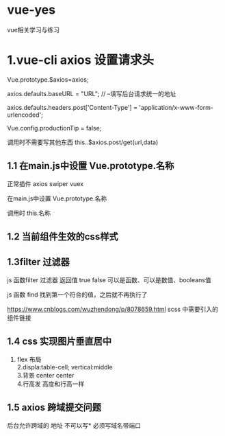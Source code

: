 # vue-yes
vue相关学习与练习

# 1.vue-cli  axios 设置请求头

Vue.prototype.$axios=axios;

axios.defaults.baseURL = "URL"; // –填写后台请求统一的地址

axios.defaults.headers.post['Content-Type'] = 'application/x-www-form-urlencoded';

Vue.config.productionTip = false;


  调用时不需要写其他东西 this..$axios.post/get(url,data)

## 1.1 在main.js中设置 Vue.prototype.名称
正常插件  axios swiper vuex 

在main.js中设置 Vue.prototype.名称

调用时  this.名称

## 1.2 当前组件生效的css样式
<style scoped>
  
  
  /* 
 
     这个css样式只在当前组件生效 
  
     scoped  当前组件生效
     
  */
  
  
</style>

## 1.3filter 过滤器

js 函数filter 过滤器  返回值 true  false  可以是函数、可以是数值、booleans值

js 函数 find  找到第一个符合的值，之后就不再执行了



https://www.cnblogs.com/wuzhendong/p/8078659.html  scss 中需要引入的组件链接
## 1.4 css 实现图片垂直居中
1. flex 布局<br>
2.displa:table-cell;
  vertical:middle<br>
3.背景 center center<br>
4.行高发 高度和行高一样<br>
## 1.5 axios 跨域提交问题

后台允许跨域的 地址 不可以写*   必须写域名带端口
